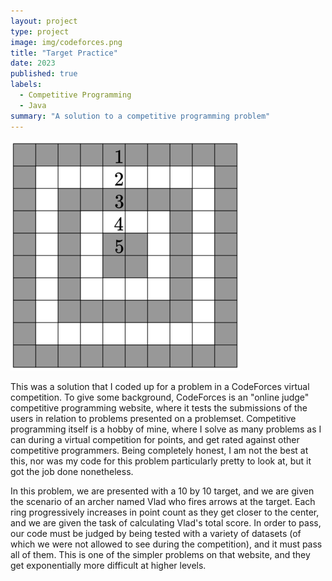 ```yaml
---
layout: project
type: project
image: img/codeforces.png
title: "Target Practice"
date: 2023
published: true
labels:
  - Competitive Programming
  - Java
summary: "A solution to a competitive programming problem"
---
```


<img class="img-fluid" src="../img/target.png">

This was a solution that I coded up for a problem in a CodeForces virtual competition. To give some background, CodeForces is an "online judge" competitive programming website, where it tests the submissions of the users in relation to problems presented on a problemset. Competitive programming itself is a hobby of mine, where I solve as many problems as I can during a virtual competition for points, and get rated against other competitive programmers. Being completely honest, I am not the best at this, nor was my code for this problem particularly pretty to look at, but it got the job done nonetheless.

In this problem, we are presented with a 10 by 10 target, and we are given the scenario of an archer named Vlad who fires arrows at the target. Each ring progressively increases in point count as they get closer to the center, and we are given the task of calculating Vlad's total score. In order to pass, our code must be judged by being tested with a variety of datasets (of which we were not allowed to see during the competition), and it must pass all of them. This is one of the simpler problems on that website, and they get exponentially more difficult at higher levels.
